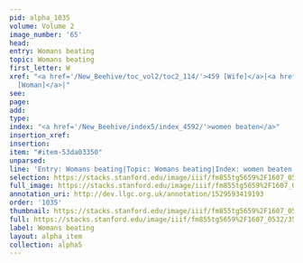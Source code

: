 ```yaml
---
pid: alpha_1035
volume: Volume 2
image_number: '65'
head: 
entry: Womans beating
topic: Womans beating
first_letter: W
xref: "<a href='/New_Beehive/toc_vol2/toc2_114/'>459 [Wife]</a>|<a href='/New_Beehive/toc_vol2/toc2_242/'>1242
  [Woman]</a>|"
see: 
page: 
add: 
type: 
index: "<a href='/New_Beehive/index5/index_4592/'>women beaten</a>"
insertion_xref: 
insertion: 
item: "#item-53da03350"
unparsed: 
line: 'Entry: Womans beating|Topic: Womans beating|Index: women beaten|#item-53da03350'
selection: https://stacks.stanford.edu/image/iiif/fm855tg5659%2F1607_0532/356,3917,2978,343/full/0/default.jpg
full_image: https://stacks.stanford.edu/image/iiif/fm855tg5659%2F1607_0532/full/full/0/default.jpg
annotation_uri: http://dev.llgc.org.uk/annotation/1529593419193
order: '1035'
thumbnail: https://stacks.stanford.edu/image/iiif/fm855tg5659%2F1607_0532/356,3917,600,180/250,/0/default.jpg
full: https://stacks.stanford.edu/image/iiif/fm855tg5659%2F1607_0532/356,3917,2978,343/full/0/default.jpg
label: Womans beating
layout: alpha_item
collection: alpha5
---
```

